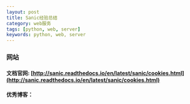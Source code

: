 ```yaml
---
layout: post
title: Sanic经验总结
category: web服务
tags: [python, web, server]
keywords: python, web, server
---
```


### 网站
#### 文档官网: [http://sanic.readthedocs.io/en/latest/sanic/cookies.html](http://sanic.readthedocs.io/en/latest/sanic/cookies.html)

#### 优秀博客：